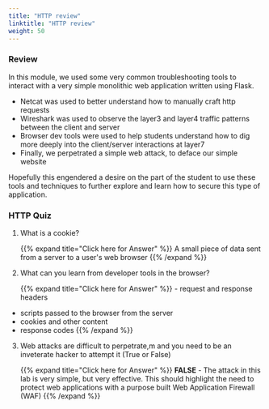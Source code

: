 ```yaml
---
title: "HTTP review"
linktitle: "HTTP review"
weight: 50
---
```


### Review 

In this module, we used some very common troubleshooting tools to interact with a very simple monolithic web application written using Flask.  

- Netcat was used to better understand how to manually craft http requests
- Wireshark was used to observe the layer3 and layer4 traffic patterns between the client and server
- Browser dev tools were used to help students understand how to dig more deeply into the client/server interactions at layer7
- Finally, we perpetrated a simple web attack, to deface our simple website

Hopefully this engendered a desire on the part of the student to use these tools and techniques to further explore and learn how to secure this type of application.

### HTTP Quiz

1. What is a cookie?

    {{% expand title="Click here for Answer" %}}
A small piece of data sent from a server to a user's web browser
    {{% /expand %}}

2. What can you learn from developer tools in the browser?

    {{% expand title="Click here for Answer" %}} - request and response headers
 - scripts passed to the browser from the server
 - cookies and other content
 - response codes
    {{% /expand %}}

3. Web attacks are difficult to perpetrate,m and you need to be an inveterate hacker to attempt it (True or False)

    {{% expand title="Click here for Answer" %}}
**FALSE** - The attack in this lab is very simple, but very effective.  This should highlight the need to protect web applications with a purpose built Web Application Firewall (WAF)
    {{% /expand %}}